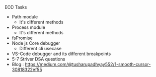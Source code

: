 EOD Tasks
- Path module
	- It's different methods
- Process module
	- It's different methods
- fsPromise
- Node js Core debugger
	- Different cli usecase
- VS-Code debugger and its different breakpoints
- 5-7 Striver DSA questions
- Blog : https://medium.com/@tusharupadhyay552/1-smooth-cursor-30818322ef55